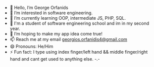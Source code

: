 - 👋 Hello, I’m George Orfanids
- 👀 I’m interested in software engineering.
- 🌱 I’m currently learning OOP, intermediate JS, PHP, SQL.
- 🏫 I'm a student of software engineering school and im in my second year.
- 💞️ I’m hoping to make my app idea come true!
- 📫 Reach me at my email georgios.orfanidis4@gmail.com
- 😄 Pronouns: He/Him
- ⚡ Fun fact: I type using index finger/left hand && middle finger/right hand and cant get used to anything else. -.-
